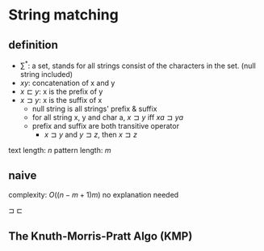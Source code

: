 # String matching

## definition
+ $\sum^*$: a set, stands for all strings consist of the characters in the set. (null string included)
+ $xy$: concatenation of x and y
+ $x⊏y$: x is the prefix of y
+ $x⊐y$: x is the suffix of x
	+ null string is all strings' prefix & suffix
	+ for all string x, y and char a, $x⊐y$ iff $xa⊐ya$
	+ prefix and suffix are both transitive operator
		+ $x⊐y$ and $y⊐z$, then $x⊐z$

text length: $n$
pattern length: $m$
## naive

complexity: $O((n-m+1)m)$
no explanation needed

$\sqsupset$
$\sqsubset$

## The Knuth-Morris-Pratt Algo (KMP)